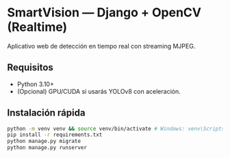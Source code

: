 # SmartVision — Django + OpenCV (Realtime)


Aplicativo web de detección en tiempo real con streaming MJPEG.


## Requisitos
- Python 3.10+
- (Opcional) GPU/CUDA si usarás YOLOv8 con aceleración.


## Instalación rápida
```bash
python -m venv venv && source venv/bin/activate # Windows: venv\Scripts\activate
pip install -r requirements.txt
python manage.py migrate
python manage.py runserver